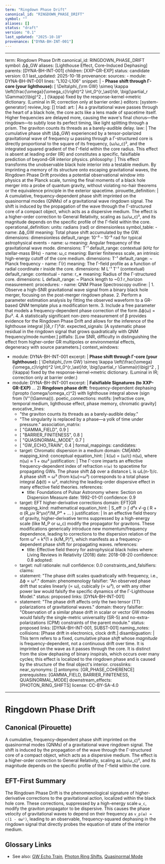 ```yaml
---
term: "Ringdown Phase Drift"
canonical_id: "RINGDOWN_PHASE_DRIFT"
symbol: ""
aliases: []
status: "draft"
version: "0.1"
last_updated: "2025-10-18"
provenance: ["DYNA-BH-INT-001"]
---
```


---
term: Ringdown Phase Drift
canonical_id: RINGDOWN_PHASE_DRIFT
symbol: Δϕ_GW
aliases: [Lighthouse Effect, Core-Induced Dephasing]
parents: [DYNA-BH-INT-001]
children: [XXP-GR-EXP]
status: candidate
version: 0.1
last_updated: 2025-10-18
provenance:
  sources:
    - module: DYNA-BH-INT-001
      lines: "L102-L106"
      snippet: |
        - **Phase shift through Γ-core (your lighthouse):**
        \[
        \Delta\phi_{\rm GW} \simeq \kappa \left(\frac{\omega}{\omega_c}\right)^2
        \int_0^{r_\ast}\!dr\, \big(\partial_r \Gamma(r)\big)^2 ,
        \]
        \(\kappa\) fixed by the response-kernel→metric dictionary. (Luminal in IR; correction only at barrier order.)
  editors: [system-generator]
  review_log: []
triad:
  art: |
    As a gravitational wave passes through the heart of a black hole, the core acts like a lens made of spacetime itself. Higher frequencies are delayed more, causing the wave's final chorus—the ringdown—to subtly lose its perfect timing, like light splitting through a prism. The graviton counts its threads as a barely-audible delay.
  law: |
    The cumulative phase shift (Δϕ_GW) experienced by a tensor-polarized gravitational wave of frequency ω passing through a Γ-structured core is directly proportional to the square of its frequency, (ω/ω_c)², and the integrated squared gradient of the Γ-field within the core radius. This effect is absent at leading order (IR) and constitutes a specific, falsifiable prediction of beyond-GR interior physics.
  philosophy: |
    This effect transforms the unobservable black hole interior into a testable medium. By imprinting a memory of its structure onto escaping gravitational waves, the Ringdown Phase Drift provides a potential observational window into physics at the Planck scale, turning the final moments of a black hole merger into a probe of quantum gravity, without violating no-hair theorems or the equivalence principle in the exterior spacetime.
pirouette_definition: |
  A cumulative, frequency-dependent phase shift imprinted on the quasinormal modes (QNMs) of a gravitational wave ringdown signal. The shift is induced by the propagation of the wave through the Γ-structured core of a compact object, which acts as a dispersive medium. The effect is a higher-order correction to General Relativity, scaling as (ω/ω_c)², and its magnitude depends on the specific profile of the Γ-field within the core.
operational_definition:
  units: radians (rad) or dimensionless
  symbol_table:
    - name: Δϕ_GW
      meaning: Total phase shift accumulated by the GW.
      dimensions: dimensionless
      default_range: 10⁻³ – 10⁻⁵ rad for typical astrophysical events
    - name: ω
      meaning: Angular frequency of the gravitational wave mode.
      dimensions: T⁻¹
      default_range: contextual (kHz for stellar-mass BHs)
    - name: ω_c
      meaning: Barrier finiteness scale, an intrinsic high-energy cutoff of the core medium.
      dimensions: T⁻¹
      default_range: ~ Planck frequency
    - name: Γ(r)
      meaning: The Γ-field profile as a function of radial coordinate r inside the core.
      dimensions: M L⁻¹ T⁻¹ (contextual)
      default_range: contextual
    - name: r_∗
      meaning: Radius of the Γ-structured core.
      dimensions: L
      default_range: ~ Planck length to ~0.1 r_horizon
  measurement:
    procedures:
      - name: QNM Phase Spectroscopy
        outline: |
          1. Observe a high-SNR gravitational wave signal from a binary black hole merger, focusing on the post-merger ringdown phase.
          2. Perform a parameter estimation analysis by fitting the observed waveform to a GR-based QNM template plus a modification term.
          3. Include a free parameter that models a frequency-dependent phase correction of the form Δϕ(ω) = βω².
          4. A statistically significant non-zero measurement of β provides evidence for the Ringdown Phase Drift and allows for the inference of the lighthouse integral ∫(∂_r Γ)²dr.
        expected_signals: [A systematic phase residual in the ringdown signal that grows quadratically with QNM frequency/mode number.]
        pitfalls: [Low SNR, difficulty in distinguishing the effect from higher-order GR multipoles or environmental effects, degeneracy with source parameters.]
context_windows:
  - module: DYNA-BH-INT-001
    excerpt: |
      **Phase shift through Γ-core (your lighthouse):**
      \[
      \Delta\phi_{\rm GW} \simeq \kappa \left(\frac{\omega}{\omega_c}\right)^2
      \int_0^{r_\ast}\!dr\, \big(\partial_r \Gamma(r)\big)^2 ,
      \]
      \(\kappa\) fixed by the response-kernel→metric dictionary. (Luminal in IR; correction only at barrier order.)
  - module: DYNA-BH-INT-001
    excerpt: |
      **Falsifiable Signatures (to XXP-GR-EXP)**
      ...
      2) **Ringdown phase drift**: frequency-dependent dephasing \(\propto (\omega/\omega_c)^2\) with lighthouse integral above (sign from \(V''(\Gamma)\)).
poetic_connections:
  motifs: [refractive core, temporal medium, lighthouse effect, phase memory, chromatic gravity]
  evocative_lines:
    - "the graviton counts its threads as a barely-audible delay."
    - "The singularity is replaced by a phase—a yolk of time under pressure."
  association_matrix:
    - [ "GAMMA_FIELD", 0.9 ]
    - [ "BARRIER_FINITENESS", 0.8 ]
    - [ "QUASINORMAL_MODE", 0.7 ]
    - [ "GW_ECHO_TRAIN", 0.4 ]
formal_mappings:
  candidates:
    - target: Chromatic dispersion in a medium
      domain: CM|AMO
      mapping_kind: conceptual
      equation_hint: |
        k(ω) = (ω/c) n(ω), where n(ω) ≈ 1 + αω²
      justification: |
        The Γ-core imparts an effective frequency-dependent index of refraction `n(ω)` to spacetime for propagating GWs. The phase shift Δϕ over a distance L is ωL(n-1)/c. A phase shift ∝ ω³ (from k(ω)∝ω³) corresponds to a total phase integral Δϕ(t) ∝ ω², matching the leading-order dispersive effect in many effective field theories.
      references:
        - title: Foundations of Pulsar Astronomy
          where: Section on Dispersion Measure
          date: 1992-01-01
      confidence: 0.9
    - target: EFT higher-derivative corrections
      domain: EFT|GR
      mapping_kind: mathematical
      equation_hint: |
        S_eff ⊃ ∫ d⁴x √-g ( R + α (R_μν R^μν)²/M_P⁴ + ... )
      justification: |
        In an effective field theory of gravity, higher-derivative terms suppressed by a high-energy scale (like M_P or ω_c) modify the propagator for gravitons. These modifications generically introduce new momentum/frequency dependence, leading to corrections to the dispersion relation of the form ω² = k²(1 ± (k/M_P)²), which manifests as a frequency-dependent phase shift for propagating waves.
      references:
        - title: Effective field theory for astrophysical black holes
          where: Living Reviews in Relativity (2018)
          date: 2018-08-20
      confidence: 0.8
  adopted:
    - target: null
      rationale: null
      confidence: 0.0
constraints_and_falsifiers:
  claims:
    - statement: "The phase drift scales quadratically with frequency, i.e., Δϕ ∝ ω²."
      domain: phenomenology
      falsifier: "An observed phase drift that scales linearly (∝ ω), cubically (∝ ω³), or with any other power law would falsify the specific dynamics of the Γ-Lighthouse Model."
      status: proposed
      links: [DYNA-BH-INT-001]
    - statement: "The phase drift affects only the two tensor (TT) polarizations of gravitational waves."
      domain: theory
      falsifier: "Observation of a similar phase drift in scalar or vector GW modes would falsify the single-metric universality (SR-5) and no-extra-polarizations (CPM) constraints of the parent module."
      status: proposed
      links: [DYNA-BH-INT-001, SUBST-001]
naming_notes:
  collisions: [Phase drift in electronics, clock drift.]
  disambiguation: |
    This term refers to a fixed, cumulative phase *shift* whose *magnitude* is frequency-dependent, not a continuous drift over time. It is imprinted on the wave as it passes through the core. It is distinct from the slow dephasing of binary inspirals, which occurs over many cycles; this effect is localized to the ringdown phase and is caused by the structure of the final object's interior.
crosslinks:
  near_synonyms: []
  antonyms: [GR_PHASE_COHERENCE]
  prerequisites: [GAMMA_FIELD, BARRIER_FINITENESS, QUASINORMAL_MODE]
  downstream_effects: [PHOTON_RING_SHIFTS]
license: CC-BY-SA-4.0
---

# Ringdown Phase Drift

## Canonical (Pirouette)
A cumulative, frequency-dependent phase shift imprinted on the quasinormal modes (QNMs) of a gravitational wave ringdown signal. The shift is induced by the propagation of the wave through the Γ-structured core of a compact object, which acts as a dispersive medium. The effect is a higher-order correction to General Relativity, scaling as (ω/ω_c)², and its magnitude depends on the specific profile of the Γ-field within the core.

## EFT-First Summary
The Ringdown Phase Drift is the phenomenological signature of higher-derivative corrections to the gravitational action, localized within the black hole core. These corrections, suppressed by a high-energy scale `ω_c`, modify the graviton propagator to be dispersive. This causes the phase velocity of gravitational waves to depend on their frequency as `v_p(ω) ≈ c(1 - αω²)`, leading to an observable, frequency-squared dephasing in the ringdown signal that directly probes the equation of state of the interior medium.

## Glossary Links
- See also: [GW Echo Train](./gw_echo_train.md), [Photon Ring Shifts](./photon_ring_shifts.md), [Quasinormal Mode](./quasinormal_mode.md)